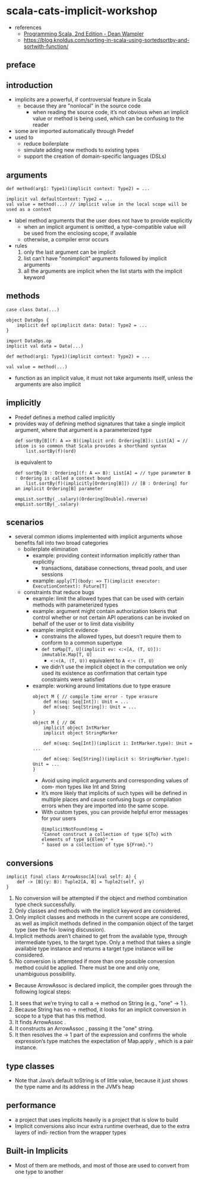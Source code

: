 # scala-cats-implicit-workshop
* references
    * [Programming Scala, 2nd Edition - Dean Wampler](https://www.oreilly.com/library/view/programming-scala-2nd/9781491950135/)
    * https://blog.knoldus.com/sorting-in-scala-using-sortedsortby-and-sortwith-function/
    
## preface

## introduction
* implicits are a powerful, if controversial feature in Scala
    * because they are "nonlocal" in the source code
        * when reading the source code, it’s not obvious when an implicit
          value or method is being used, which can be confusing to the reader
* some are imported automatically through Predef
* used to 
    * reduce boilerplate
    * simulate adding new methods to existing types
    * support the creation of domain-specific languages (DSLs)
## arguments
```
def method(arg1: Type1)(implicit context: Type2) = ...

implicit val defaultContext: Type2 = ...
val value = method(...) // implicit value in the local scope will be used as a context
```
* label method arguments that the user does not have to provide explicitly
    * when an implicit argument is omitted, a type-compatible value will be used 
      from the enclosing scope, if available
    * otherwise, a compiler error occurs
* rules
    1. only the last argument can be implicit
    1. list can’t have "nonimplicit" arguments followed by implicit arguments
    1. all the arguments are implicit when the list starts with the implicit keyword
## methods
```
case class Data(...)

object DataOps {
    implicit def op(implicit data: Data): Type2 = ...
}

import DataOps.op
implicit val data = Data(...)

def method(arg1: Type1)(implicit context: Type2) = ...

val value = method(...)

```
* function as an implicit value, it must not take arguments itself, unless the arguments are also implicit

## implicitly
* Predef defines a method called implicitly
* provides way of defining method signatures that take a single implicit argument, where that argument 
  is a parameterized type
    ```
    def sortBy[B](f: A => B)(implicit ord: Ordering[B]): List[A] = // idiom is so common that Scala provides a shorthand syntax
        list.sortBy(f)(ord)
    ```
    is equivalent to      
    ```
    def sortBy[B : Ordering](f: A => B): List[A] = // type parameter B : Ordering is called a context bound
        list.sortBy(f)(implicitly[Ordering[B]]) // [B : Ordering] for an implicit Ordering[B] parameter
  
    empList.sortBy(_.salary)(Ordering[Double].reverse)
    empList.sortBy(_.salary)
    ```

## scenarios
* several common idioms implemented with implicit arguments whose benefits fall into two broad categories
    * boilerplate elimination
        * example: providing context information implicitly rather than explicitly
            * transactions, database connections, thread pools, and user sessions
        * example: `apply[T](body: => T)(implicit executor: ExecutionContext): Future[T]`
    * constraints that reduce bugs
        * example: limit the allowed types that can be used with certain methods with parameterized types
        * example: argument might contain authorization tokens that
          control whether or not certain API operations can be invoked on behalf of the user or
          to limit data visibility
        * example: implicit evidence
            * constrains the allowed types, but doesn’t require them to conform to a common supertype
            * `def toMap[T, U](implicit ev: <:<[A, (T, U)]): immutable.Map[T, U]`
                * `<:<(A, (T, U))` equivalent to `A <:< (T, U)`
            * we didn’t use the implicit object in the computation we only used its existence as 
              confirmation that certain type constraints were satisfied
        * example: working around limitations due to type erasure
            ```
            object M { // compile time error - type erasure
                def m(seq: Seq[Int]): Unit = ...
                def m(seq: Seq[String]): Unit = ...
            }
          
            object M { // OK
                implicit object IntMarker
                implicit object StringMarker
            
                def m(seq: Seq[Int])(implicit i: IntMarker.type): Unit = ...
          
                def m(seq: Seq[String])(implicit s: StringMarker.type): Unit = ...
            }
            ```
            * Avoid using implicit arguments and corresponding values of com‐
              mon types like Int and String
            * It’s more likely that implicits of such
              types will be defined in multiple places and cause confusing bugs or
              compilation errors when they are imported into the same scope.
            * With custom types, you can provide helpful error messages for your users  
                ```
                @implicitNotFound(msg =
                "Cannot construct a collection of type ${To} with elements of type ${Elem}" +
                " based on a collection of type ${From}.")              
                ```

## conversions
```
implicit final class ArrowAssoc[A](val self: A) {
    def -> [B](y: B): Tuple2[A, B] = Tuple2(self, y)
}
```
1. No conversion will be attempted if the object and method combination type check
   successfully.
2. Only classes and methods with the implicit keyword are considered.
3. Only implicit classes and methods in the current scope are considered, as well as
   implicit methods defined in the companion object of the target type (see the fol‐
   lowing discussion).
4. Implicit methods aren’t chained to get from the available type, through intermediate
   types, to the target type. Only a method that takes a single available type instance
   and returns a target type instance will be considered.
5. No conversion is attempted if more than one possible conversion method could be
   applied. There must be one and only one, unambiguous possibility.

* Because ArrowAssoc is
  declared implicit, the compiler goes through the following logical steps:
1. It sees that we’re trying to call a -> method on String (e.g., "one" -> 1 ).
2. Because String has no -> method, it looks for an implicit conversion in scope to a
   type that has this method.
3. It finds ArrowAssoc .
4. It constructs an ArrowAssoc , passing it the "one" string.
5. It then resolves the -> 1 part of the expression and confirms the whole expression’s
   type matches the expectation of Map.apply , which is a pair instance.
   
## type classes
* Note that Java’s default toString is of little value, because it just shows the type
  name and its address in the JVM’s heap
  
## performance
* a project that uses implicits heavily is a project that is slow to build
* Implicit conversions also incur extra runtime overhead, due to the extra layers of indi‐
  rection from the wrapper types
  
## Built-in Implicits
* Most of them are methods, and most of those are used to convert from one
  type to another